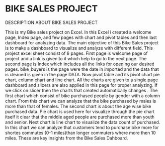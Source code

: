 # BIKE SALES PROJECT
DESCRIPTION ABOUT BIKE SALES PROJECT

This is my Bike sales project on Excel. In this Excel i created a welcome page, Index page, and few pages with chart and pivot tables and then last dashboard for analyzing data. The main objective of this Bike Sales project is to make a dashboard to visualize and analyze with different field. This project excel sheet consist of 8 pages. First page is welcome page of project and a link is given to it which help to go to the next page. The second page is Index which includes all the links for opening our desired pages. bike_buyers is the page were the date in imported and the data that is cleaned is given in the page DATA. Now pivot table and its pivot chart pie chart, column chart and line chart. All the charts are given to a single page dashboard and slicers are also applied in this page for proper analyzing. If we click on slicer then the charts that created automatically changes .
The first chart which consist of bike purchased people by gender with a column chart. From this chart we can analyze that the bike purchased by males is more than that of females. The second chart is about the age wise bike purchased data. Pie chart is used here for visualize through the pie chart itself it clear that the middle aged people are purchased more than youth and senior. Next chart is line chart to visualize the data count of purchased. In this chart we can analyze that customers tend to purchase bike more for shortes commutes (0-1 miles)than longer commuters where more then 10 miles. These are key insights from the Bike Sales Dahboard.
